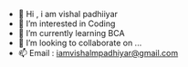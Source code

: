 - 👋 Hi , i am vishal padhiiyar
- 👀 I’m interested in Coding
- 🌱 I’m currently learning BCA
- 💞️ I’m looking to collaborate on ... 
- 📫 Email : iamvishalmpadhiyar@gmail.com

<!---
iamvishalpadhiyar/iamvishalpadhiyar is a ✨ special ✨ repository because its `README.md` (this file) appears on your GitHub profile.
You can click the Preview link to take a look at your changes.
--->
